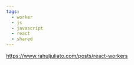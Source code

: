 ```yaml
---
tags:
  - worker
  - js
  - javascript
  - react
  - shared
---
```

https://www.rahuljuliato.com/posts/react-workers